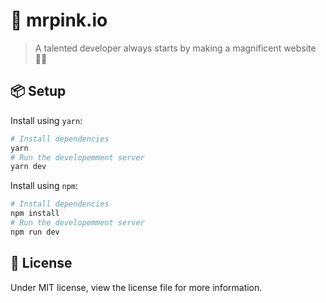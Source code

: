 # 💎 mrpink.io

> A talented developer always starts by making a magnificent website 👨‍💻

## 📦 Setup

Install using `yarn`:

```bash
# Install dependencies
yarn
# Run the developemment server
yarn dev
```

Install using `npm`:

```bash
# Install dependencies
npm install
# Run the developemment server
npm run dev
```

## 📄 License
Under MIT license, view the license file for more information.
